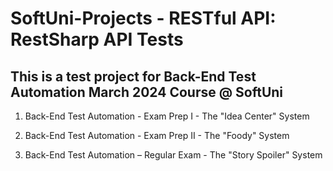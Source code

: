 
# SoftUni-Projects - RESTful API: RestSharp API Tests 
## This is a test project for Back-End Test Automation March 2024 Course @ SoftUni

1. Back-End Test Automation - Exam Prep I - The "Idea Center" System

2. Back-End Test Automation - Exam Prep II - The "Foody" System

3. Back-End Test Automation – Regular Exam - The "Story Spoiler" System




